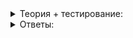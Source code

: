 <details>
<summary>Теория + тестирование:</summary>

# Копировать нельзя переместить

В предыдущих уроках мы старались всячески избежать лишних копирований. Компилятор оптимизировал, а программист вызывал функцию  `move`  и подсовывал вместо постоянных объектов временные. В целом, можно сформулировать правило:

«Там, где возможно копирование, должно быть возможно и перемещение».

Но вы уже знаете, что при копировании вызываются специальные методы — конструктор копирования или оператор присваивания. Если вместо копирования требуется осуществить перемещение, компилятору нужны другие методы. В уроке изучим это подробнее.

### Запрет на копирование

Вернёмся к задаче о считалке Иосифа. В заготовке кода был класс, объекты которого нельзя скопировать, и вам пришлось решать задачу, используя перемещение. Разберёмся, как этот класс был устроен:

```cpp
struct NoncopyableInt {
    int value;

    NoncopyableInt(const NoncopyableInt&) = delete;
    NoncopyableInt& operator=(const NoncopyableInt&) = delete;

    NoncopyableInt(NoncopyableInt&&) = default;
    NoncopyableInt& operator=(NoncopyableInt&&) = default;
};

```

Вы уже знаете о конструкторе копирования и операторе присваивания. В их сигнатурах возникает специальное слово  `delete`:

```cpp
NoncopyableInt(const NoncopyableInt&) = delete;
NoncopyableInt& operator=(const NoncopyableInt&) = delete;

```

Так программист может сообщить компилятору, что конструктора копирования и оператора присваивания у класса не существует. Значит, объекты класса запрещено копировать.

Возможность запретить копирование важна, когда копирование объекта может привести к непредсказуемым или нежелательным последствиям. Примеры класса, где копирование запрещено —  `istream`  и  `ostream`. Потоки вывода и ввода должны управляться только из одного объекта. Если несколько объектов начнут пытаться писать или читать из потока, будет похоже на то, как несколько человек одновременно печатают на одной клавиатуре или читают вслух с разной скоростью один текст. При попытке копирования компилятор сообщит об ошибке:

```cpp
// попробуем скопировать cout в наш объект out
ostream out(cout);
out << "Неужели скопировалось?"s << endl;

```

```cpp
use of deleted function 'std::basic_ostream<_CharT, _Traits>::basic_ostream(const std::basic_ostream<_CharT, _Traits>&) [with _CharT = char; _Traits = std::char_traits<char>]'
     ostream out(cout);
In file included from C:/Program Files/mingw-w64/x86_64-8.1.0-posix-seh-rt_v6-rev0/mingw64/lib/gcc/x86_64-w64-mingw32/8.1.0/include/c++/iostream:39,
                 from 1.cpp:1:
C:/Program Files/mingw-w64/x86_64-8.1.0-posix-seh-rt_v6-rev0/mingw64/lib/gcc/x86_64-w64-mingw32/8.1.0/include/c++/ostream:391:7: note: declared here
       basic_ostream(const basic_ostream&) = delete;

```

После сигнатуры оператора копирования есть слово  `delete`, и компилятор не даёт скопировать объект.

### Стандартное перемещение

В примере класса из считалки Иосифа есть две сигнатуры, в которых пора разобраться:

```cpp
NoncopyableInt(NoncopyableInt&&) = default;
NoncopyableInt& operator=(NoncopyableInt&&) = default;

```

Перед вами конструктор перемещения и перемещающий оператор присваивания.

Начнём с простого. Специальное слово  `default`  говорит, что компилятор должен сам решить, как будет происходить перемещение. Часто это удобно. Компилятор просто применит перемещение к каждому члену класса. Если для члена класса определён конструктор перемещения, компилятор будет стараться его найти. Если хотя бы один из членов класса переместить нельзя, компилятор не справится с поставленной задачей и сообщит об ошибке. Вот что случится, если удалить перемещающий конструктор и оператор присваивания:

```cpp
#include <iostream>

using namespace std;

struct NonmovingInt {
    int value;
		
    // копировать, нельзя перемещать!
    NonmovingInt(const NonmovingInt&) = default;
    NonmovingInt& operator=(const NonmovingInt&) = default;

    NonmovingInt(NonmovingInt&&) = delete;
    NonmovingInt& operator=(NonmovingInt&&) = delete;
};

struct NoncopyableInt {
    // пусть членом класса станет неперемещаемый тип
    NonmovingInt value;
		
    // копировать нельзя, перемещать!
    NoncopyableInt(const NoncopyableInt&) = delete;
    NoncopyableInt& operator=(const NoncopyableInt&) = delete;

    NoncopyableInt(NoncopyableInt&&) = default;
    NoncopyableInt& operator=(NoncopyableInt&&) = default;
};

int main() {
    NoncopyableInt source{1};
    NoncopyableInt target(move(source));
    cout << "Неужели перенеслось?"s << endl;
    return 0;
}

```

```cpp
example.cpp: In function 'int main()':
example.cpp:27:39: error: use of deleted function 'NoncopyableInt::NoncopyableInt(NoncopyableInt&&)'
     NoncopyableInt target(move(source));
                                       ^
example.cpp:21:5: note: 'NoncopyableInt::NoncopyableInt(NoncopyableInt&&)' is implicitly deleted because the default definition would be ill-formed:
     NoncopyableInt(NoncopyableInt&&) = default;
     ^~~~~~~~~~~~~~
example.cpp:21:5: error: use of deleted function 'NonmovingInt::NonmovingInt(NonmovingInt&&)'
example.cpp:11:5: note: declared here
     NonmovingInt(NonmovingInt&&) = delete;

```

С простым разобрались, перейдём к интересному. Тип принимаемого значения в конструкторе копирования отличается от конструктора перемещения. Вместо  `const NoncopyableInt&`  при перемещении конструктор получает  `NoncopyableInt&&`. Это тоже ссылка на объект типа  `NoncopyableInt`, но необычная. Не ссылка на ссылку, а специальная rvalue-ссылка. Она относится к объекту, к адресу которого мы не можем получить прямой доступ. Такие ссылки бывают на временные объекты. Вызывая функцию  `move`  для обычного объекта, просто приводим его к типу rvalue-ссылки. rvalue-cсылки позволяют компилятору разобраться, нужно ли ему вызывать конструктор копирования или конструктор перемещения. Так компилятор отличает временные объекты от постоянных.

### Перемещение под контролем

Программисту бывает недостаточно стандартной реализации конструкторов и операторов присваивания — как копирующих, так и перемещающих. В таких случаях он может определить эти методы самостоятельно. Полезной функцией для конструктора перемещения и перемещающего оператора присваивания оказывается  [`exchange`](https://en.cppreference.com/w/cpp/utility/exchange)  из библиотеки  `<utility>`.

----------

Прочитайте о функции  `exchange`  или попробуйте догадаться, что будет выведено в результате:

```cpp
int y = 1;
int z = 2;
int x = exchange(y, z);
cout << x << " " << y << " " << z << endl;

```

-   1 2 2
    
-   1 1 2
    
-   1 2 1
    
-   Всё поменяется местами, но как конкретно — неизвестно.
    

Часто функцией  `exchange`  пользуются, чтобы гарантировать определённое значение в перемещаемом объекте после собственно перемещения.

Спрячем кролика в шляпу:

```cpp
class Rabbit {
public:
    enum class Color { WHITE, BLACK };

    Rabbit(Color color)
        : color_(color) 
    {
    }
    // копирование кроликов, как и слонов, в природе не предусмотрено
    Rabbit(const Rabbit& other) = delete;
    Rabbit& operator=(const Rabbit& other) = delete;

    Rabbit(Rabbit&& other) {
        ???
    }
    Rabbit& operator=(Rabbit&& other) {
        ???
        return *this;
    }

    Color GetColor() const {
        return color_;
    }

private:
    Color color_;
};

class Hat {
public:
    Hat(Rabbit&& rabbit)
        : rabbit_(move(rabbit)) 
    {
    }
    // не стоит копировать шляпу
    Hat(const Hat& other) = delete;
    Hat& operator=(const Hat& other) = delete;
    // но вот переместить шляпу можно
    Hat(Hat&& other) = default;
    Hat& operator=(Hat&&) = default;
    // в любой момент можно посмотреть, есть ли кролик в шляпе
    const Rabbit& GetRabbit() const {
        return rabbit_;
    }
private:
    Rabbit rabbit_;
};

```

Допустим, нужно переместить шляпу с белым кроликом внутри:

```cpp
Hat magic_hat(Rabbit(Rabbit::Color::WHITE));
Hat other_magic_hat(move(magic_hat));

```

Продвинутый фокусник хотел бы знать, что случится с кроликом в шляпе  `magic_hat`. Конкретно его интересует цвет животного. Посмотрим, что будет, если оставить перемещающие методы на усмотрение компилятору:

```cpp
class Rabbit {
    ...
    Rabbit(Rabbit&& other) = default;
    Rabbit& operator=(Rabbit&& other) = default;
    ...
}
...
int main() {
    Hat magic_hat(Rabbit(Rabbit::Color::WHITE));
    Hat other_magic_hat(move(magic_hat));
    if (magic_hat.GetRabbit().GetColor() == Rabbit::Color::WHITE) {
        cout << "Кролик перемещён, но его цвет белый"s << endl;
    }
    else if (magic_hat.GetRabbit().GetColor() == Rabbit::Color::BLACK) {
        cout << "Кролик перемещён, но его цвет чёрный"s << endl;
    }
    else {
        cout << "Кажется, мы не уверены на счёт цвета кролика"s << endl;
    }
}

```

Эта программа сообщит:

```cpp
Кролик перемещён, но его цвет белый

```

Кролик переместился, белый цвет остался. Для программиста ничего страшного не произошло. Объект остался в валидном состоянии. Но для фокусника этот результат выглядит странно. Хорошим тоном будет задать значение цвета, которое объект будет получать по умолчанию после перемещения. Пусть перемещённый кролик становится невидимым благодаря функции  `exchange`:

```cpp
Rabbit(Rabbit&& other) {
    color_ = exchange(other.color_, Color::INVISIBLE);
}

Rabbit& operator=(Rabbit&& other) {
    color_ = exchange(other.color_, Color::INVISIBLE);
    return *this;
}

```

Теперь точно известно, что в  `magic_hat`  после перемещения будет лежать невидимый кролик.

В итоговом проекте спринта вы будете добавлять поддержку move-семантики для своего вектора и списка. Функция  `exchange`  будет полезна для гарантии, что указатель на данные не остался в перемещённом объекте, а был заменён на  `nullptr`.

</details>

<details>
<summary>Ответы:</summary>

# Ответы на задания

Прочитайте о функции  `exchange`  или попробуйте догадаться, что будет выведено в результате:

```cpp
int y = 1;
int z = 2;
int x = exchange(y, z);
cout << x << " " << y << " " << z << endl;

```

-   **(+)**  1 2 2
    
-   **(-)**  1 1 2
    
-   **(-)**  1 2 1
    
-   **(-)**  Всё поменяется местами, но как конкретно — неизвестно.

</details>
